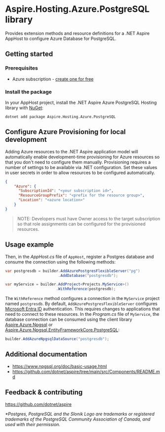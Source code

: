 # Aspire.Hosting.Azure.PostgreSQL library

Provides extension methods and resource definitions for a .NET Aspire AppHost to configure Azure Database for PostgreSQL.

## Getting started

### Prerequisites

- Azure subscription - [create one for free](https://azure.microsoft.com/free/)

### Install the package

In your AppHost project, install the .NET Aspire Azure PostgreSQL Hosting library with [NuGet](https://www.nuget.org):

```dotnetcli
dotnet add package Aspire.Hosting.Azure.PostgreSQL
```

## Configure Azure Provisioning for local development

Adding Azure resources to the .NET Aspire application model will automatically enable development-time provisioning
for Azure resources so that you don't need to configure them manually. Provisioning requires a number of settings
to be available via .NET configuration. Set these values in user secrets in order to allow resources to be configured
automatically.

```json
{
    "Azure": {
      "SubscriptionId": "<your subscription id>",
      "ResourceGroupPrefix": "<prefix for the resource group>",
      "Location": "<azure location>"
    }
}
```

> NOTE: Developers must have Owner access to the target subscription so that role assignments
> can be configured for the provisioned resources.

## Usage example

Then, in the _AppHost.cs_ file of `AppHost`, register a Postgres database and consume the connection using the following methods:

```csharp
var postgresdb = builder.AddAzurePostgresFlexibleServer("pg")
                        .AddDatabase("postgresdb");

var myService = builder.AddProject<Projects.MyService>()
                       .WithReference(postgresdb);
```

The `WithReference` method configures a connection in the `MyService` project named `postgresdb`. By default, `AddAzurePostgresFlexibleServer` configures [Microsoft Entra ID](https://learn.microsoft.com/azure/postgresql/flexible-server/concepts-azure-ad-authentication) authentication. This requires changes to applications that need to connect to these resources. In the _Program.cs_ file of `MyService`, the database connection can be consumed using the client library [Aspire.Azure.Npgsql](https://www.nuget.org/packages/Aspire.Azure.Npgsql) or [Aspire.Azure.Npgsql.EntityFrameworkCore.PostgreSQL](https://www.nuget.org/packages/Aspire.Azure.Npgsql.EntityFrameworkCore.PostgreSQL):

```csharp
builder.AddAzureNpgsqlDataSource("postgresdb");
```

## Additional documentation

* https://www.npgsql.org/doc/basic-usage.html
* https://github.com/dotnet/aspire/tree/main/src/Components/README.md

## Feedback & contributing

https://github.com/dotnet/aspire

_*Postgres, PostgreSQL and the Slonik Logo are trademarks or registered trademarks of the PostgreSQL Community Association of Canada, and used with their permission._
